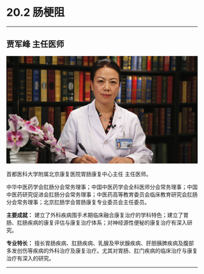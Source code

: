 # 20.2 肠梗阻

---

## 贾军峰 主任医师

![1684331743220](image/c20_002/1684331743220.png)

首都医科大学附属北京康复医院胃肠康复中心主任 主任医师。

中华中医药学会肛肠分会常务理事；中国中医药学会全科医师分会常务理事；中国中医药研究促进会肛肠分会常务理事；中医药高等教育委员会临床教育研究会肛肠分会常务理事；北京肛肠学会胃肠康复专业委员会主任委员。


**主要成就：** 建立了外科疾病围手术期临床融合康复治疗的学科特色；建立了胃肠、肛肠疾病的康复评估与康复治疗体系；对神经源性便秘的康复治疗有深入研究。


**专业特长：** 擅长胃肠疾病、肛肠疾病、乳腺及甲状腺疾病、肝胆胰脾疾病及腹部多发创伤等疾病的外科治疗及康复治疗。尤其对胃肠、肛门疾病的临床治疗与康复治疗有深入的研究。

---
